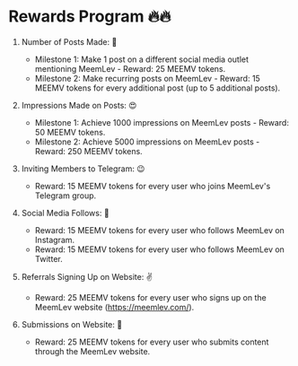 # Rewards Program 🔥🔥

1. Number of Posts Made:  🙌
   - Milestone 1: Make 1 post on a different social media outlet mentioning MeemLev - Reward: 25 MEEMV tokens. 
   - Milestone 2: Make recurring posts on MeemLev - Reward: 15 MEEMV tokens for every additional post (up to 5 additional posts). 

2. Impressions Made on Posts:  😍
   - Milestone 1: Achieve 1000 impressions on MeemLev posts - Reward: 50 MEEMV tokens.
   - Milestone 2: Achieve 5000 impressions on MeemLev posts - Reward: 250 MEEMV tokens.

3. Inviting Members to Telegram:  😉
   - Reward: 15 MEEMV tokens for every user who joins MeemLev's Telegram group.

4. Social Media Follows:  👥
   - Reward: 15 MEEMV tokens for every user who follows MeemLev on Instagram.
   - Reward: 15 MEEMV tokens for every user who follows MeemLev on Twitter.

5. Referrals Signing Up on Website:  ✌️
   - Reward: 25 MEEMV tokens for every user who signs up on the MeemLev website (https://meemlev.com/).

6. Submissions on Website:  🤩
   - Reward: 25 MEEMV tokens for every user who submits content through the MeemLev website.
